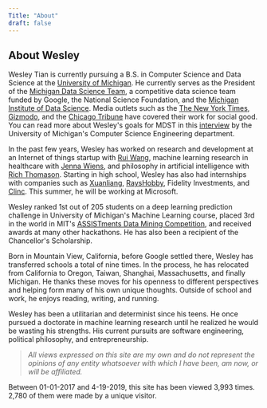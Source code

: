 ```yaml
---
Title: "About"
draft: false
---
```



## About Wesley

Wesley Tian is currently pursuing a B.S. in Computer Science and Data Science at the [University of Michigan](https://umich.edu/). He currently serves as the President of the [Michigan Data Science Team](https://www.mdst.club/), a competitive data science team funded by Google, the National Science Foundation, and the [Michigan Institute of Data Science](https://midas.umich.edu/). Media outlets such as the [The New York Times](https://www.nytimes.com/2017/03/27/us/flint-water-lead-pipes.html?_r=0), [Gizmodo](https://gizmodo.com/google-is-helping-flint-prioritize-which-lead-pipes-nee-1774517926), and the [Chicago Tribune](https://www.chicagotribune.com/news/nationworld/midwest/ct-flint-water-app-20161211-story.html) have covered their work for social good. You can read more about Wesley's goals for MDST in this [interview](http://eecs.umich.edu/eecs/about/articles/2018/mdst-2018.html) by the University of Michigan's Computer Science Engineering department.

In the past few years, Wesley has worked on research and development at an Internet of things startup with [Rui Wang](https://people.cs.umass.edu/~ruiwang/), machine learning research in healthcare with [Jenna Wiens](http://www-personal.umich.edu/~wiensj/), and philosophy in artificial intelligence with [Rich Thomason](http://web.eecs.umich.edu/~rthomaso/). Starting in high school, Wesley has also had internships with companies such as [Xuanliang](http://www.dshine.com.cn/), [RaysHobby](https://rayshobby.net/wordpress/), Fidelity Investments, and [Clinc](https://clinc.com/). This summer, he will be working at Microsoft.

Wesley ranked 1st out of 205 students on a deep learning prediction challenge in University of Michigan's Machine Learning course, placed 3rd in the world in MIT's [ASSISTments Data Mining Competition](https://sites.google.com/view/assistmentsdatamining/data-mining-competition-2017/winners?authuser=0), and received awards at many other hackathons. He has also been a recipient of the Chancellor's Scholarship.

Born in Mountain View, California, before Google settled there, Wesley has transferred schools a total of nine times. In the process, he has relocated from California to Oregon, Taiwan, Shanghai, Massachusetts, and finally Michigan. He thanks these moves for his openness to different perspectives and helping form many of his own unique thoughts. Outside of school and work, he enjoys reading, writing, and running.

Wesley has been a utilitarian and determinist since his teens. He once pursued a doctorate in machine learning research until he realized he would be wasting his strengths. His current pursuits are software engineering, political philosophy, and entrepreneurship.

> _All views expressed on this site are my own and do not represent the opinions of any entity whatsoever with which I have been, am now, or will be affiliated._

Between 01-01-2017 and 4-19-2019, this site has been viewed 3,993 times. 2,780 of them were made by a unique visitor.

